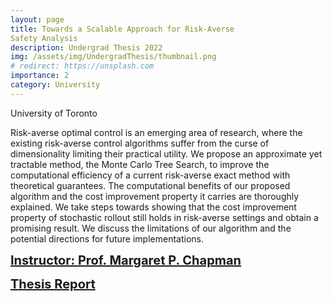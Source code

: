 ```yaml
---
layout: page
title: Towards a Scalable Approach for Risk-Averse
Safety Analysis
description: Undergrad Thesis 2022
img: /assets/img/UndergradThesis/thumbnail.png
# redirect: https://unsplash.com
importance: 2
category: University
---
```


University of Toronto

Risk-averse optimal control is an emerging area of research, where the existing risk-averse control algorithms suffer from the curse of dimensionality limiting their practical utility. We propose an approximate yet tractable method, the Monte Carlo Tree Search, to improve the computational efficiency of a current risk-averse exact method with theoretical guarantees. The computational
benefits of our proposed algorithm and the cost improvement property it carries are thoroughly explained. We take steps towards showing that the cost improvement property of stochastic rollout still holds in risk-averse settings and obtain a promising result. We discuss the limitations of our algorithm and the potential directions for future implementations.

<a href="https://www.control.utoronto.ca/~mchapman/" target="_blank" style="font-size: 20px; font-weight: bold;">Instructor: Prof. Margaret P. Chapman</a>

<a href="/assets/pdf/Thesis_Final_Report.pdf" target="_blank" style="font-size: 20px; font-weight: bold;">Thesis Report</a>


